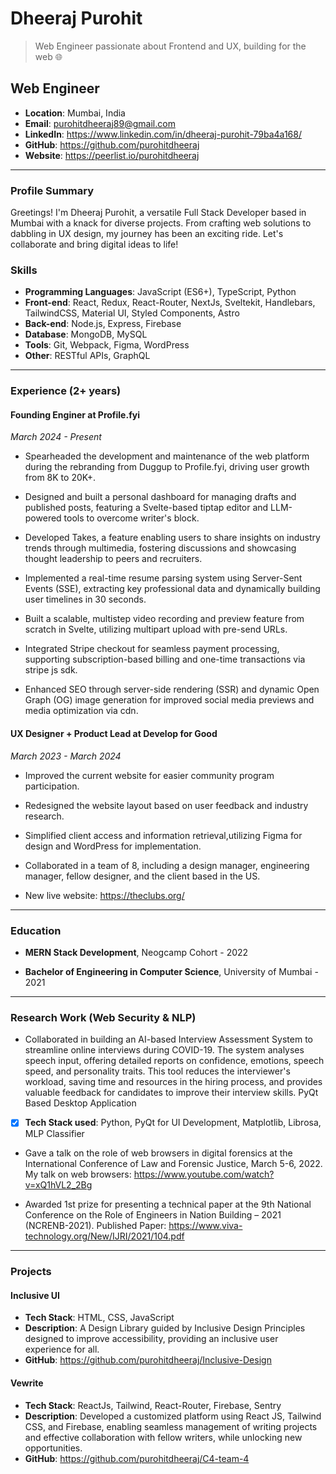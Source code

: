 # Dheeraj Purohit

> Web Engineer passionate about Frontend and UX, building for the web 🌐

## Web Engineer

- **Location**: Mumbai, India
- **Email**: purohitdheeraj89@gmail.com
- **LinkedIn**: https://www.linkedin.com/in/dheeraj-purohit-79ba4a168/
- **GitHub**: https://github.com/purohitdheeraj
- **Website**: https://peerlist.io/purohitdheeraj
---

### Profile Summary

Greetings! I'm Dheeraj Purohit, a versatile Full Stack Developer based in Mumbai with a knack for diverse projects. From crafting web solutions to dabbling in UX design, my journey has been an exciting ride. Let's collaborate and bring digital ideas to life!

### Skills

- **Programming Languages**: JavaScript (ES6+), TypeScript, Python
- **Front-end**: React, Redux, React-Router, NextJs, Sveltekit, Handlebars, TailwindCSS, Material UI, Styled Components, Astro
- **Back-end**: Node.js, Express, Firebase
- **Database**: MongoDB, MySQL
- **Tools**: Git, Webpack, Figma, WordPress
- **Other**: RESTful APIs, GraphQL

---

### Experience (2+ years)

#### Founding Enginer at Profile.fyi

_March 2024 - Present_

- Spearheaded the development and maintenance of the web platform during the rebranding from Duggup to Profile.fyi, driving user growth from 8K to 20K+.  

- Designed and built a personal dashboard for managing drafts and published posts, featuring a Svelte-based tiptap editor and LLM-powered tools to overcome writer's block.  

- Developed Takes, a feature enabling users to share insights on industry trends through multimedia, fostering discussions and showcasing thought leadership to peers and recruiters.  

- Implemented a real-time resume parsing system using Server-Sent Events (SSE), extracting key professional data and dynamically building user timelines in 30 seconds.  

- Built a scalable, multistep video recording and preview feature from scratch in Svelte, utilizing multipart upload with pre-send URLs.  

- Integrated Stripe checkout for seamless payment processing, supporting subscription-based billing and one-time transactions via stripe js sdk.  

- Enhanced SEO through server-side rendering (SSR) and dynamic Open Graph (OG) image generation for improved social media previews and media optimization via cdn.

#### UX Designer + Product Lead at Develop for Good

_March 2023 - March 2024_

- Improved the current website for easier community program participation.

- Redesigned the website layout based on user feedback and industry research.

- Simplified client access and information retrieval,utilizing Figma for design and WordPress for implementation.

- Collaborated in a team of 8, including a design manager, engineering manager, fellow designer, and the client
  based in the US.
- New live website: https://theclubs.org/

---

### Education

- **MERN Stack Development**, Neogcamp Cohort - 2022

- **Bachelor of Engineering in Computer Science**, University of Mumbai - 2021

---

### Research Work (Web Security & NLP)

- Collaborated in building an AI-based Interview Assessment System to streamline online interviews
  during COVID-19. The system analyses speech input, offering detailed reports on confidence, emotions, speech speed,
  and personality traits. This tool reduces the interviewer's workload, saving time and resources in the hiring process, and
  provides valuable feedback for candidates to improve their interview skills. PyQt Based Desktop Application
- [x] **Tech Stack used**: Python, PyQt for UI Development, Matplotlib, Librosa, MLP Classifier

- Gave a talk on the role of web browsers in digital forensics at the International Conference of Law and Forensic Justice, March 5-6, 2022. My talk on web browsers: https://www.youtube.com/watch?v=xQ1hVL2_2Bg

- Awarded 1st prize for presenting a technical paper at the 9th National Conference on the Role of Engineers in Nation Building – 2021 (NCRENB-2021). Published Paper: https://www.viva-technology.org/New/IJRI/2021/104.pdf

---

### Projects

#### Inclusive UI

- **Tech Stack**: HTML, CSS, JavaScript
- **Description**: A Design Library guided by Inclusive Design Principles designed to improve accessibility, providing an inclusive user experience for all.
- **GitHub**: https://github.com/purohitdheeraj/Inclusive-Design

#### Vewrite

- **Tech Stack**: ReactJs, Tailwind, React-Router, Firebase, Sentry
- **Description**: Developed a customized platform using React JS, Tailwind CSS, and Firebase, enabling seamless management of writing projects and effective collaboration with fellow writers, while unlocking new opportunities.
- **GitHub**: https://github.com/purohitdheeraj/C4-team-4
